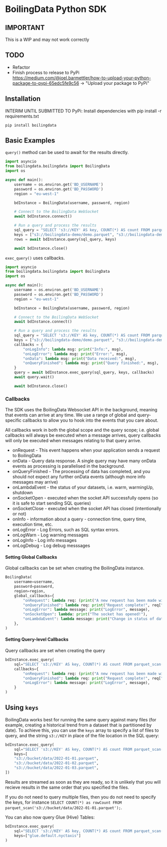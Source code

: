 # BoilingData Python SDK

## IMPORTANT
This is a WIP and may not work correctly

## TODO
- Refactor 
- Finish process to release to PyPi https://medium.com/@joel.barmettler/how-to-upload-your-python-package-to-pypi-65edc5fe9c56 -> "Upload your package to PyPi"

## Installation

INTERIM UNTIL SUBMITTED TO PyPi: Install dependencies with pip install -r requirements.txt

```shell
pip install boilingdata
```

## Basic Examples

`query()` method can be used to await for the results directly.

```python
import asyncio
from boilingdata.boilingdata import BoilingData
import os

async def main():
    username = os.environ.get('BD_USERNAME')
    password = os.environ.get('BD_PASSWORD')
    region = "eu-west-1"

    bdInstance = BoilingData(username, password, region)

    # Connect to the BoilingData WebSocket
    await bdInstance.connect()

    # Run a query and process the results
    sql_query = "SELECT 's3://KEY' AS key, COUNT(*) AS count FROM parquet_scan('s3://KEY') GROUP BY key;"
    keys = ["s3://boilingdata-demo/demo.parquet", "s3://boilingdata-demo/demo2.parquet"]
    rows = await bdInstance.query(sql_query, keys)

    await bdInstance.close()
```

`exec_query()` uses callbacks.

```python
import asyncio
from boilingdata.boilingdata import BoilingData
import os

async def main():
    username = os.environ.get('BD_USERNAME')
    password = os.environ.get('BD_PASSWORD')
    region = "eu-west-1"

    bdInstance = BoilingData(username, password, region)

    # Connect to the BoilingData WebSocket
    await bdInstance.connect()

    # Run a query and process the results
    sql_query = "SELECT 's3://KEY' AS key, COUNT(*) AS count FROM parquet_scan('s3://KEY') GROUP BY key;"
    keys = ["s3://boilingdata-demo/demo.parquet", "s3://boilingdata-demo/demo2.parquet"]
    callbacks = {
        "onLogInfo": lambda msg: print("Info:", msg),
        "onLogError": lambda msg: print("Error:", msg),
        "onData": lambda msg: print("Data received:", msg),
        "onQueryFinished": lambda msg: print("Query finished:", msg),
    }
    query = await bdInstance.exec_query(sql_query, keys, callbacks)
    await query.wait()

    await bdInstance.close()
```

### Callbacks

The SDK uses the BoilingData Websocket API in the background, meaning that events can arrive at any time. We use a range of global and query-specific callbacks to allow you to hook into the events that you care about.

All callbacks work in both the global scope and the query scope; i.e. global callbacks will always be executed when a message arrives, query callbacks will only be executed when messages relating to that query arrive.

- onRequest - This event happens when your application sends a request to BoilingData
- onData - Query data response. A single query may have many onData events as processing is parallelised in the background.
- onQueryFinished - The processing of data has completed, and you should not expect any further onData events (although more info messages may arrive)
- onLambdaEvent - the status of your datasets, i.e. warm, warmingUp, shutdown
- onSocketOpen - executed when the socket API successfully opens (so it is safe to start sending SQL queries)
- onSocketClose - executed when the socket API has closed (intentionally or not)
- onInfo - information about a query - connection time, query time, execution time, etc.
- onLogError - Log Errors, such as SQL syntax errors.
- onLogWarn - Log warning messages
- onLogInfo - Log info messages
- onLogDebug - Log debug messsages

#### Setting Global Callbacks

Global callbacks can be set when creating the BoilingData instance.

```python
BoilingData(
    username=username,
    password=password,
    region=region,
    global_callbacks={
        "onRequest": lambda req: (print("A new request has been made with ID", req["requestId"]), print("something else"))[0],
        "onQueryFinished": lambda req: print("Request complete!", req["requestId"]),
        "onLogError": lambda message: print("LogError", message),
        "onSocketOpen": lambda: print("The socket has opened!"),
        "onLambdaEvent": lambda message: print("Change in status of dataset: ", message),
    },
)
```

#### Setting Query-level Callbacks

Query callbacks are set when creating the query

```python
bdInstance.exec_query(
    sql="SELECT 's3://KEY' AS key, COUNT(*) AS count FROM parquet_scan('s3://KEY') GROUP BY key;",
    callbacks={
        "onRequest": lambda req: (print("A new request has been made with ID", req["requestId"]), print("something else"))[0],
        "onQueryFinished": lambda req: print("Request complete!", req["requestId"]),
        "onLogError": lambda message: print("LogError", message),
    }
)
```

## Using `keys`

BoilingData works best for running the same query against many files (for example, creating a historical trend from a dataset that is partitioned by date). To achieve this, you can use the `keys` array to specify a list of files to query, and the string `s3://KEY` in place of the file location in the SQL query:

```python
bdInstance.exec_query(
    sql="SELECT 's3://KEY' AS key, COUNT(*) AS count FROM parquet_scan('s3://KEY') GROUP BY key;",
    keys=[
    "s3://bucket/data/2022-01-01.parquet",
    "s3://bucket/data/2022-01-02.parquet",
    "s3://bucket/data/2022-01-03.parquet",
])
```

Results are streamed as soon as they are ready, so it is unlikely that you will recieve results in the same order that you specified the files.

If you do not need to query multiple files, then you do not need to specify the keys, for instance `SELECT COUNT(*) as rowCount FROM parquet_scan('s3://bucket/data/2022-01-01.parquet');`.

You can also now query Glue (Hive) Tables:

```python
bdInstance.exec_query(
    sql="SELECT 's3://KEY' AS key, COUNT(*) AS count FROM parquet_scan('s3://KEY') GROUP BY key;",
    keys=["glue.default.nyctaxis"]
)
```
